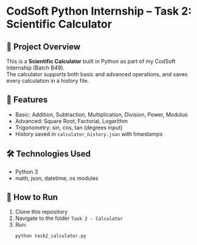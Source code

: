 # CodSoft Python Internship – Task 2: Scientific Calculator

## 📌 Project Overview
This is a **Scientific Calculator** built in Python as part of my CodSoft Internship (Batch B49).  
The calculator supports both basic and advanced operations, and saves every calculation in a history file.

## 🔹 Features
- Basic: Addition, Subtraction, Multiplication, Division, Power, Modulus
- Advanced: Square Root, Factorial, Logarithm
- Trigonometry: sin, cos, tan (degrees input)
- History saved in `calculator_history.json` with timestamps

## 🛠️ Technologies Used
- Python 3
- math, json, datetime, os modules

## 🚀 How to Run
1. Clone this repository
2. Navigate to the folder `Task 2 - Calculator`
3. Run:
   ```bash
   python task2_calculator.py
